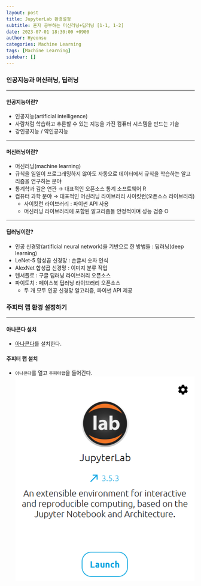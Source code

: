 ```yaml
---
layout: post
title: JupyterLab 환경설정
subtitle: 혼자 공부하는 머신러닝+딥러닝 [1-1, 1-2]
date: 2023-07-01 18:30:00 +0900
author: Hyeonsu
categories: Machine Learning
tags: [Machine Learning]
sidebar: []
---
```


### 인공지능과 머신러닝, 딥러닝
------------------
#### 인공지능이란?
- 인공지능(artificial intelligence)
- 사람처럼 학습하고 추론할 수 있는 지능을 가진 컴퓨터 시스템을 만드는 기술
- 강인공지능 / 약인공지능 

-------------------
#### 머신러닝이란?
- 머신러닝(machine learning)
- 규칙을 일일이 프로그래밍하지 않아도 자동으로 데이터에서 규칙을 학습하는 알고리즘을 연구하는 분야
- 통계학과 깊은 연관 → 대표적인 오픈소스 통계 소프트웨어 R
- 컴퓨터 과학 분야 → 대표적인 머신러닝 라이브러리 사이킷런(오픈소스 라이브러리)
    - 사이킷런 라이브러리 : 파이썬 API 사용
    - 머신러닝 라이브러리에 포함된 알고리즘들 안정적이며 성능 검증 O

-------------------    
#### 딥러닝이란?
- 인공 신경망(artificial neural network)을 기반으로 한 방법들 : 딥러닝(deep learning)
- LeNet-5 합성곱 신경망 : 손글씨 숫자 인식
- AlexNet 합성곱 신경망 : 이미지 분류 작업
- 텐서플로 : 구글 딥러닝 라이브러리 오픈소스
- 파이토치 : 페이스북 딥러닝 라이브러리 오픈소스
    - 두 개 모두 인공 신경망 알고리즘, 파이썬 API 제공


### 주피터 랩 환경 설정하기
-------------------
#### 아나콘다 설치
- [아나콘다](https://www.anaconda.com/download)를 설치한다.

#### 주피터 랩 설치 
- `아나콘다`를 열고 `주피터랩`을 들어간다.
![JupyterLab](/assets/images/post/2023-07-02-%5B1-11-2%5D/01.png)
    